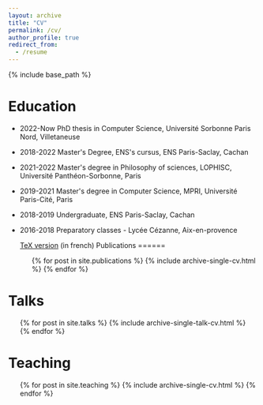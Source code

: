 ```yaml
---
layout: archive
title: "CV"
permalink: /cv/
author_profile: true
redirect_from:
  - /resume
---
```


{% include base_path %}

Education
======

* 2022-Now PhD thesis in Computer Science, Université Sorbonne Paris Nord, Villetaneuse
* 2018-2022 Master's Degree, ENS's cursus, ENS Paris-Saclay, Cachan
* 2021-2022 Master's degree in Philosophy of sciences, LOPHISC, Université Panthéon-Sorbonne, Paris
* 2019-2021 Master's degree in Computer Science, MPRI, Université Paris-Cité, Paris
* 2018-2019 Undergraduate, ENS Paris-Saclay, Cachan
* 2016-2018 Preparatory classes - Lycée Cézanne, Aix-en-provence

  [TeX version](https://bchanus.github.io/files/cv.pdf) (in french)
Publications
======
  <ul>{% for post in site.publications %}
    {% include archive-single-cv.html %}
  {% endfor %}</ul>
  
Talks
======
  <ul>{% for post in site.talks %}
    {% include archive-single-talk-cv.html %}
  {% endfor %}</ul>
  
Teaching
======
  <ul>{% for post in site.teaching %}
    {% include archive-single-cv.html %}
  {% endfor %}</ul>
  
